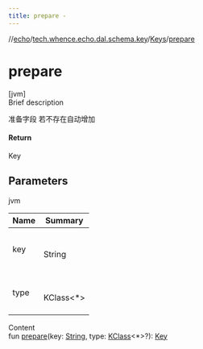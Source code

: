 ```yaml
---
title: prepare -
---
```

//[echo](../../index.md)/[tech.whence.echo.dal.schema.key](../index.md)/[Keys](index.md)/[prepare](prepare.md)



# prepare  
[jvm]  
Brief description  


准备字段 若不存在自动增加



#### Return  


Key



## Parameters  
  
jvm  
  
|  Name|  Summary| 
|---|---|
| key| <br><br>String<br><br>
| type| <br><br>KClass<*><br><br>
  
  
Content  
fun [prepare](prepare.md)(key: [String](https://kotlinlang.org/api/latest/jvm/stdlib/kotlin/-string/index.html), type: [KClass](https://kotlinlang.org/api/latest/jvm/stdlib/kotlin.reflect/-k-class/index.html)<*>?): [Key](../-key/index.md)  



